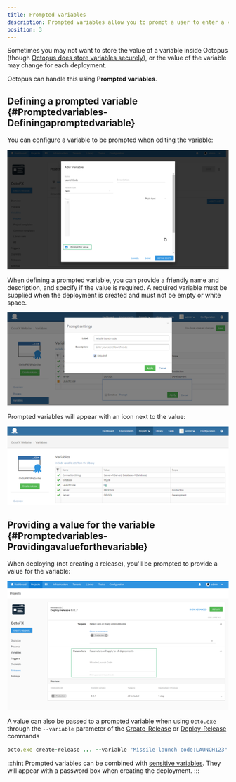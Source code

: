 ```yaml
---
title: Prompted variables
description: Prompted variables allow you to prompt a user to enter a value rather than storing it in Octopus.
position: 3
---
```


Sometimes you may not want to store the value of a variable inside Octopus (though [Octopus does store variables securely](/docs/deploying-applications/variables/sensitive-variables.md)), or the value of the variable may change for each deployment.

Octopus can handle this using **Prompted variables**.

## Defining a prompted variable {#Promptedvariables-Definingapromptedvariable}

You can configure a variable to be prompted when editing the variable:

![](/docs/images/3048314/3278298.png "width=500")

When defining a prompted variable, you can provide a friendly name and description, and specify if the value is required. A required variable must be supplied when the deployment is created and must not be empty or white space.

![](/docs/images/3048314/3278299.png "width=500")

Prompted variables will appear with an icon next to the value:

![](/docs/images/3048314/3278300.png "width=500")

## Providing a value for the variable {#Promptedvariables-Providingavalueforthevariable}

When deploying (not creating a release), you'll be prompted to provide a value for the variable:

![](/docs/images/3048314/3278301.png "width=500")

A value can also be passed to a prompted variable when using `Octo.exe` through the `--variable` parameter of the [Create-Release](/docs/api-and-integration/octo.exe-command-line/creating-releases.md) or [Deploy-Release](/docs/api-and-integration/octo.exe-command-line/deploying-releases.md) commands

```ruby
octo.exe create-release ... --variable "Missile launch code:LAUNCH123" --variable "Variable 2:Some value"
```

:::hint
Prompted variables can be combined with [sensitive variables](/docs/deploying-applications/variables/sensitive-variables.md). They will appear with a password box when creating the deployment.
:::

